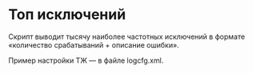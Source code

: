 # Топ исключений

Скрипт выводит тысячу наиболее частотных исключений в формате «количество срабатываний + описание ошибки».

Пример настройки ТЖ — в файле logcfg.xml.